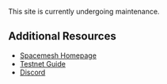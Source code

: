 This site is currently undergoing maintenance.

## Additional Resources

- [Spacemesh Homepage](https://spacemesh.io)
- [Testnet Guide](https://testnet.spacemesh.io)
- [Discord](https://chat.spacemesh.io)
